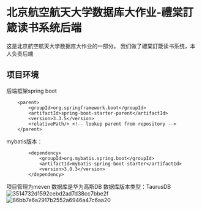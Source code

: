 # 北京航空航天大学数据库大作业-禮棠訂箴读书系统后端
这是北京航空航天大学数据库大作业的一部分。
我们做了禮棠訂箴读书系统，本人负责后端
## 项目环境
后端框架spring boot
```
    <parent>
        <groupId>org.springframework.boot</groupId>
        <artifactId>spring-boot-starter-parent</artifactId>
        <version>3.3.5</version>
        <relativePath/> <!-- lookup parent from repository -->
    </parent>
```
mybatis版本：
```
        <dependency>
            <groupId>org.mybatis.spring.boot</groupId>
            <artifactId>mybatis-spring-boot-starter</artifactId>
            <version>3.0.3</version>
        </dependency>
```
项目管理为meven
数据库是华为高斯DB
数据库版本类型：TaurusDB
![3514732d1592cebd2ad7d38cc7bbe2f](https://github.com/user-attachments/assets/fd5ffe41-5bb0-4044-8dde-7cda9fb7d2e8)
![86bb7e6a2917b2552a6946a47c6aa20](https://github.com/user-attachments/assets/bb8efbb0-8acd-431e-a87f-eaa63b4d6916)
